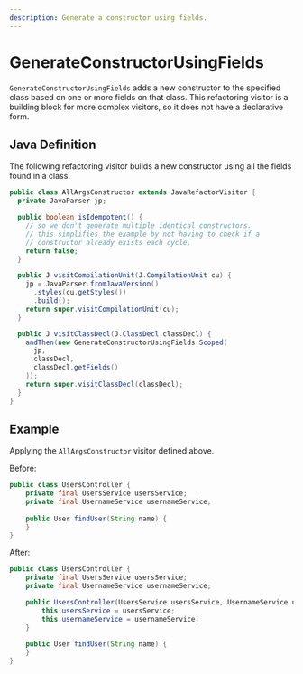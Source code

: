 ```yaml
---
description: Generate a constructor using fields.
---
```


# GenerateConstructorUsingFields
`GenerateConstructorUsingFields` adds a new constructor to the specified class based on one or more fields on that class. 
This refactoring visitor is a building block for more complex visitors, so it does not have a declarative form.

## Java Definition

The following refactoring visitor builds a new constructor using all the fields found in a class.

```java
public class AllArgsConstructor extends JavaRefactorVisitor {
  private JavaParser jp;

  public boolean isIdempotent() {
    // so we don't generate multiple identical constructors.
    // this simplifies the example by not having to check if a
    // constructor already exists each cycle.
    return false;
  }

  public J visitCompilationUnit(J.CompilationUnit cu) {
    jp = JavaParser.fromJavaVersion()
      .styles(cu.getStyles())
      .build();
    return super.visitCompilationUnit(cu);
  }

  public J visitClassDecl(J.ClassDecl classDecl) {
    andThen(new GenerateConstructorUsingFields.Scoped(
      jp,
      classDecl,
      classDecl.getFields()
    ));
    return super.visitClassDecl(classDecl);
  }
}
```
## Example
Applying the `AllArgsConstructor` visitor defined above.

Before:
```java
public class UsersController {
    private final UsersService usersService;
    private final UsernameService usernameService;
    
    public User findUser(String name) {
    }
}
```

After:
```java
public class UsersController {
    private final UsersService usersService;
    private final UsernameService usernameService;

    public UsersController(UsersService usersService, UsernameService usernameService) {
        this.usersService = usersService;
        this.usernameService = usernameService;
    }
    
    public User findUser(String name) {
    }
}
```